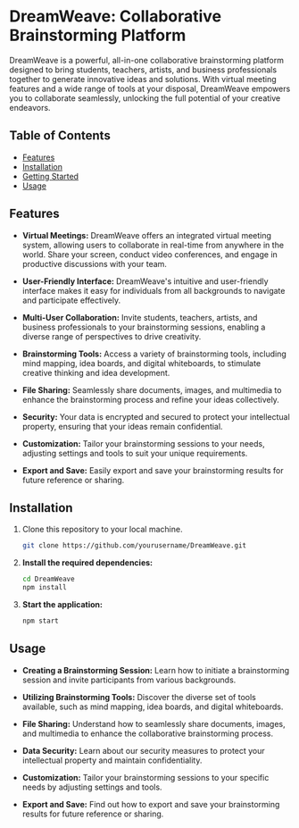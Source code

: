 
# DreamWeave: Collaborative Brainstorming Platform

DreamWeave is a powerful, all-in-one collaborative brainstorming platform designed to bring students, teachers, artists, and business professionals together to generate innovative ideas and solutions. With virtual meeting features and a wide range of tools at your disposal, DreamWeave empowers you to collaborate seamlessly, unlocking the full potential of your creative endeavors.

## Table of Contents

- [Features](#features)
- [Installation](#installation)
- [Getting Started](#getting-started)
- [Usage](#usage)

## Features

- **Virtual Meetings:** DreamWeave offers an integrated virtual meeting system, allowing users to collaborate in real-time from anywhere in the world. Share your screen, conduct video conferences, and engage in productive discussions with your team.

- **User-Friendly Interface:** DreamWeave's intuitive and user-friendly interface makes it easy for individuals from all backgrounds to navigate and participate effectively.

- **Multi-User Collaboration:** Invite students, teachers, artists, and business professionals to your brainstorming sessions, enabling a diverse range of perspectives to drive creativity.

- **Brainstorming Tools:** Access a variety of brainstorming tools, including mind mapping, idea boards, and digital whiteboards, to stimulate creative thinking and idea development.

- **File Sharing:** Seamlessly share documents, images, and multimedia to enhance the brainstorming process and refine your ideas collectively.

- **Security:** Your data is encrypted and secured to protect your intellectual property, ensuring that your ideas remain confidential.

- **Customization:** Tailor your brainstorming sessions to your needs, adjusting settings and tools to suit your unique requirements.

- **Export and Save:** Easily export and save your brainstorming results for future reference or sharing.

## Installation

1. Clone this repository to your local machine.
   ```bash
   git clone https://github.com/yourusername/DreamWeave.git

2. **Install the required dependencies:**

    ```bash
    cd DreamWeave
    npm install
    ```
    
3. **Start the application:**

    ```bash
    npm start
    ```
    
## Usage

- **Creating a Brainstorming Session:** Learn how to initiate a brainstorming session and invite participants from various backgrounds.

- **Utilizing Brainstorming Tools:** Discover the diverse set of tools available, such as mind mapping, idea boards, and digital whiteboards.

- **File Sharing:** Understand how to seamlessly share documents, images, and multimedia to enhance the collaborative brainstorming process.

- **Data Security:** Learn about our security measures to protect your intellectual property and maintain confidentiality.

- **Customization:** Tailor your brainstorming sessions to your specific needs by adjusting settings and tools.

- **Export and Save:** Find out how to export and save your brainstorming results for future reference or sharing.
